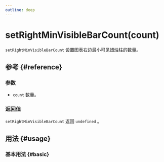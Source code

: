 ```yaml
---
outline: deep
---
```


# setRightMinVisibleBarCount(count)
`setRightMinVisibleBarCount` 设置图表右边最小可见蜡烛柱的数量。

## 参考 {#reference}
<!--@include: @/@views/api/references/instance/setRightMinVisibleBarCount.md-->

### 参数
- `count` 数量。

### 返回值
`setRightMinVisibleBarCount` 返回 `undefined` 。

## 用法 {#usage}
<script setup>
import SetRightMinVisibleBarCount from '../../@views/api/samples/setRightMinVisibleBarCount/index.vue'
</script>

### 基本用法 {#basic}
<SetRightMinVisibleBarCount/>